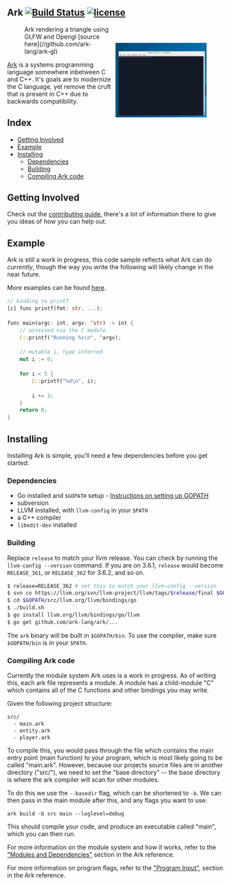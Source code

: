 ## Ark [![Build Status](https://api.travis-ci.org/ark-lang/ark.svg?branch=master)][1] [![license](http://img.shields.io/badge/license-MIT-brightgreen.svg)](https://raw.githubusercontent.com/ark-lang/ark/master/LICENSE)
[1]: https://travis-ci.org/ark-lang/ark "Build Status"

<figure>
   <img width="50%" align="right" style="display: block; margin:40px auto;" src="https://raw.githubusercontent.com/ark-lang/ark-gl/master/example.gif">
   <figcaption>Ark rendering a triangle using GLFW and Opengl [source here](//github.com/ark-lang/ark-gl)</figcaption>
</figure>

[Ark](//www.ark-lang.org) is a systems
programming language somewhere inbetween C and C++. It's goals are to
modernize the C language, yet remove the cruft that is present in C++
due to backwards compatibility.

## Index
* [Getting Involved](#getting-involved)
* [Example](#example)
* [Installing](#installing)
    * [Dependencies](#dependencies)
    * [Building](#building)
    * [Compiling Ark code](#compiling-ark-code)

## <a name="getting-involed"></a> Getting Involved
Check out the [contributing guide](/CONTRIBUTING.md), there's a lot of information
there to give you ideas of how you can help out.

## <a name="example"></a> Example
Ark is still a work in progress, this code sample reflects what Ark can
do *currently*, though the way you write the following will likely change
in the near future.

More examples can be found [here](/examples).

```rust
// binding to printf
[c] func printf(fmt: str, ...);

func main(argc: int, argv: ^str) -> int {
    // accessed via the C module
    C::printf("Running %s\n", ^argv);

    // mutable i, type inferred
    mut i := 0;

    for i < 5 {
        C::printf("%d\n", i);

        i += 1;
    }
    return 0;
}
```

## <a name="installing"></a> Installing
Installing Ark is simple, you'll need a few dependencies
before you get started:

### <a name="dependencies"></a> Dependencies
* Go installed and `$GOPATH` setup - [Instructions on setting up GOPATH](//golang.org/doc/code.html#GOPATH)
* subversion
* LLVM installed, with `llvm-config` in your `$PATH`
* a C++ compiler
* `libedit-dev` installed

### <a name="building"></a> Building
Replace `release` to match your llvm release. You can check by running
the `llvm-config --version` command. If you are on 3.6.1, `release` would
become `RELEASE_361`, or `RELEASE_362` for 3.6.2, and so on.

```bash
$ release=RELEASE_362 # set this to match your llvm-config --version
$ svn co https://llvm.org/svn/llvm-project/llvm/tags/$release/final $GOPATH/src/llvm.org/llvm
$ cd $GOPATH/src/llvm.org/llvm/bindings/go
$ ./build.sh
$ go install llvm.org/llvm/bindings/go/llvm
$ go get github.com/ark-lang/ark/...
```

The `ark` binary will be built in `$GOPATH/bin`. To use the compiler,
make sure `$GOPATH/bin` is in your `$PATH`.

### <a name="compiling-ark-code"></a> Compiling Ark code
Currently the module system Ark uses is a work in progress. As of writing this,
each ark file represents a module. A module has a child-module "C" which
contains all of the C functions and other bindings you may write.

Given the following project structure:

    src/
      - main.ark
      - entity.ark
      - player.ark

To compile this, you would pass through the file which contains the main
entry point (main function) to your program, which is most likely going to
be called "main.ark".
However, because our projects source files are in another directory ("src/"),
we need to set the "base directory" -- the base directory is where the ark compiler
will scan for other modules.

To do this we use the `--basedir` flag, which can be shortened to `-b`. We can
then pass in the main module after this, and any flags you want to use:

    ark build -b src main --loglevel=debug

This should compile your code, and produce an executable called "main", which
you can then run.

For more information on the module system and how it works,
refer to the ["Modules and Dependencies"](http://book.ark-lang.org/modules.html)
section in the Ark reference.

For more information on program flags, refer to the
["Program Input"](http://book.ark-lang.org/source.html), section in the Ark
reference.
